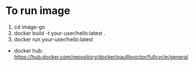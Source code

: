 # To run image

1. cd image-go
2. docker build -t your-user/hello:latest .
3.  docker run your-user/hello:latest

- docker hub: https://hub.docker.com/repository/docker/paulllovictor/fullcycle/general
